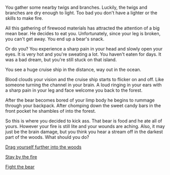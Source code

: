 You gather some nearby twigs and branches. Luckily, the twigs and branches are
dry enough to light. Too bad you don't have a lighter or the skills to make
fire.

All this gathering of firewood materials has attracted the attention of a big
mean bear. He decides to eat you. Unfortunately, since your leg is broken, you
can't get away. You end up a bear's snack.



Or do you? You experience a sharp pain in your head and slowly open your eyes.
It is very hot and you're sweating a lot. You haven't eaten for days. It was
a bad dream, but you're still stuck on that island.

You see a huge cruise ship in the distance, way out in the ocean.

Blood clouds your vision and the cruise ship starts to flicker on and off.
Like someone turning the channel in your brain. A loud ringing in your ears with
a sharp pain in your leg and face welcome you back to the forest.

After the bear becomes bored of your limp body he begins to rummage through your
backpack. After chomping down the sweet candy bars in the front pocket he
shambles of into the forest.

So this is where you decided to kick ass. That bear is food and he ate all of
yours. However your fire is still lite and your wounds are aching. Also, it may
just be the brain damage, but you think you hear a stream off in the darkest
part of the woods. What should you do?

[Drag yourself further into the woods](woods/woods.md)

[Stay by the fire](stay/stay.md)

[Fight the bear](fight/fight.md)

